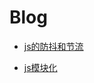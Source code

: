 # Blog
 - [js的防抖和节流](https://github.com/Yidoon/Blog/issues/1)
 
 - [js模块化](https://github.com/Yidoon/Blog/issues/2)
